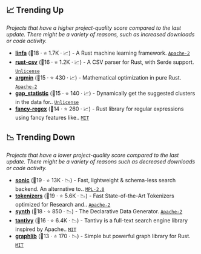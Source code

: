 ## 📈 Trending Up

_Projects that have a higher project-quality score compared to the last update. There might be a variety of reasons, such as increased downloads or code activity._

- <b><a href="https://github.com/rust-ml/linfa">linfa</a></b> (🥇18 ·  ⭐ 1.7K · 📈) - A Rust machine learning framework. <code><a href="http://bit.ly/3nYMfla">Apache-2</a></code>
- <b><a href="https://github.com/BurntSushi/rust-csv">rust-csv</a></b> (🥉16 ·  ⭐ 1.2K · 📈) - A CSV parser for Rust, with Serde support. <code><a href="http://bit.ly/3rvuUlR">Unlicense</a></code>
- <b><a href="https://github.com/argmin-rs/argmin">argmin</a></b> (🥈15 ·  ⭐ 430 · 📈) - Mathematical optimization in pure Rust. <code><a href="http://bit.ly/3nYMfla">Apache-2</a></code>
- <b><a href="https://github.com/milesgranger/gap_statistic">gap_statistic</a></b> (🥈15 ·  ⭐ 140 · 📈) - Dynamically get the suggested clusters in the data for.. <code><a href="http://bit.ly/3rvuUlR">Unlicense</a></code>
- <b><a href="https://github.com/fancy-regex/fancy-regex">fancy-regex</a></b> (🥇14 ·  ⭐ 260 · 📈) - Rust library for regular expressions using fancy features like.. <code><a href="http://bit.ly/34MBwT8">MIT</a></code>

## 📉 Trending Down

_Projects that have a lower project-quality score compared to the last update. There might be a variety of reasons such as decreased downloads or code activity._

- <b><a href="https://github.com/valeriansaliou/sonic">sonic</a></b> (🥈19 ·  ⭐ 13K · 📉) - Fast, lightweight & schema-less search backend. An alternative to.. <code><a href="http://bit.ly/3postzC">MPL-2.0</a></code>
- <b><a href="https://github.com/huggingface/tokenizers">tokenizers</a></b> (🥇19 ·  ⭐ 5.6K · 📉) - Fast State-of-the-Art Tokenizers optimized for Research and.. <code><a href="http://bit.ly/3nYMfla">Apache-2</a></code>
- <b><a href="https://github.com/shuttle-hq/synth">synth</a></b> (🥈18 ·  ⭐ 850 · 📉) - The Declarative Data Generator. <code><a href="http://bit.ly/3nYMfla">Apache-2</a></code>
- <b><a href="https://github.com/quickwit-oss/tantivy">tantivy</a></b> (🥈16 ·  ⭐ 6.4K · 📉) - Tantivy is a full-text search engine library inspired by Apache.. <code><a href="http://bit.ly/34MBwT8">MIT</a></code>
- <b><a href="https://github.com/purpleprotocol/graphlib">graphlib</a></b> (🥉13 ·  ⭐ 170 · 📉) - Simple but powerful graph library for Rust. <code><a href="http://bit.ly/34MBwT8">MIT</a></code>

